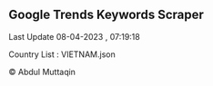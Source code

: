 

## Google Trends Keywords Scraper 
 
Last Update 08-04-2023 , 07:19:18

Country List :
VIETNAM.json



© Abdul Muttaqin 
